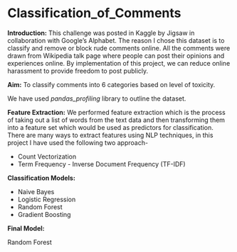 # Classification_of_Comments #

**Introduction:** This challenge was posted in Kaggle by Jigsaw in collaboration with Google’s Alphabet. The reason I chose this dataset is to classify and remove or block rude comments online. All the comments were drawn from Wikipedia talk page where people can post their opinions and experiences online. By implementation of this project, we can reduce online harassment to provide freedom to post publicly.

**Aim:** To classify comments into 6 categories based on level of toxicity.

We have used _pandas_profiling_ library to outline the dataset.

**Feature Extraction:** We performed feature extraction which is the process of taking out a list of words from the text data and then transforming them into a feature set which would be used as predictors for classification. There are many ways to extract features using NLP techniques, in this project I have used the following two approach-
* Count Vectorization
* Term Frequency - Inverse Document Frequency (TF-IDF)

**Classification Models:**

* Naive Bayes
* Logistic Regression
* Random Forest
* Gradient Boosting

**Final Model:**

Random Forest
